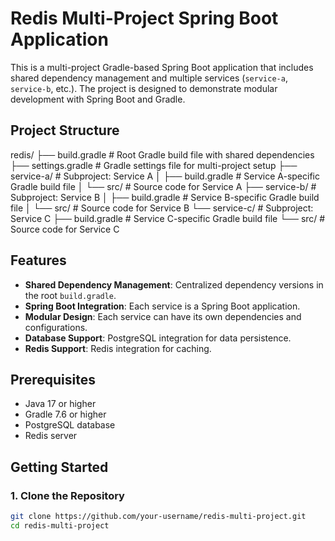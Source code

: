 # Redis Multi-Project Spring Boot Application

This is a multi-project Gradle-based Spring Boot application that includes shared dependency management and multiple
services (`service-a`, `service-b`, etc.). The project is designed to demonstrate modular development with Spring Boot
and Gradle.

## Project Structure

redis/ ├── build.gradle # Root Gradle build file with shared dependencies ├── settings.gradle # Gradle settings file for
multi-project setup ├── service-a/ # Subproject: Service A │ ├── build.gradle # Service A-specific Gradle build file │
└── src/ # Source code for Service A ├── service-b/ # Subproject: Service B │ ├── build.gradle # Service B-specific
Gradle build file │ └── src/ # Source code for Service B └── service-c/ # Subproject: Service C ├── build.gradle #
Service C-specific Gradle build file └── src/ # Source code for Service C

## Features

- **Shared Dependency Management**: Centralized dependency versions in the root `build.gradle`.
- **Spring Boot Integration**: Each service is a Spring Boot application.
- **Modular Design**: Each service can have its own dependencies and configurations.
- **Database Support**: PostgreSQL integration for data persistence.
- **Redis Support**: Redis integration for caching.

## Prerequisites

- Java 17 or higher
- Gradle 7.6 or higher
- PostgreSQL database
- Redis server

## Getting Started

### 1. Clone the Repository

```bash
git clone https://github.com/your-username/redis-multi-project.git
cd redis-multi-project